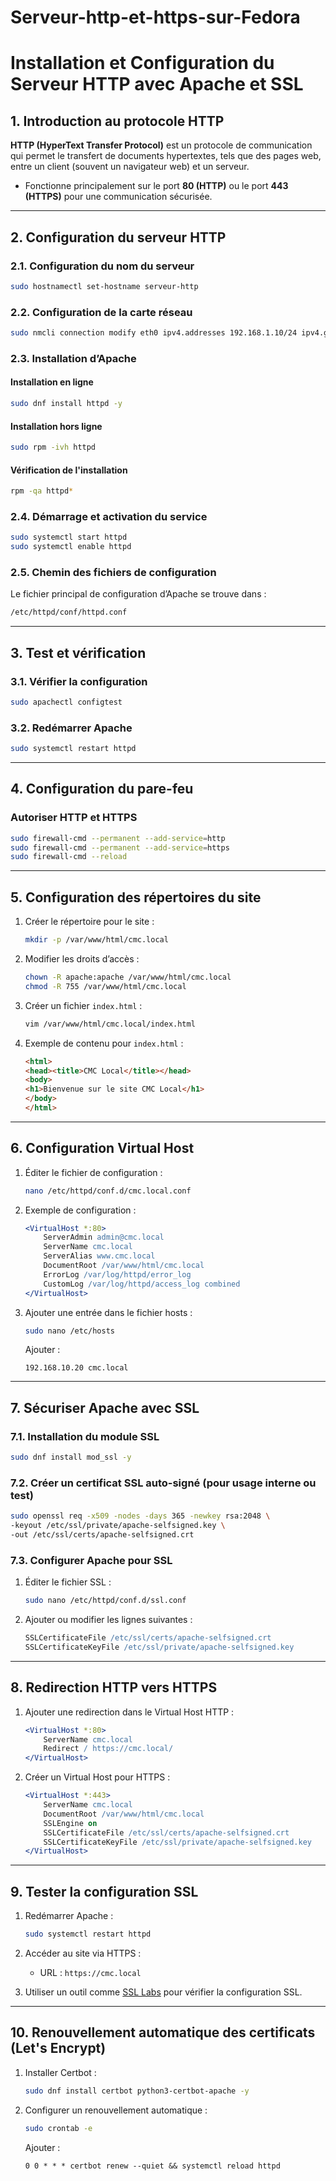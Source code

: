# Serveur-http-et-https-sur-Fedora
# Installation et Configuration du Serveur HTTP avec Apache et SSL

## 1. Introduction au protocole HTTP

**HTTP (HyperText Transfer Protocol)** est un protocole de communication qui permet le transfert de documents hypertextes, tels que des pages web, entre un client (souvent un navigateur web) et un serveur.
- Fonctionne principalement sur le port **80 (HTTP)** ou le port **443 (HTTPS)** pour une communication sécurisée.

---

## 2. Configuration du serveur HTTP

### 2.1. Configuration du nom du serveur
```bash
sudo hostnamectl set-hostname serveur-http
```

### 2.2. Configuration de la carte réseau
```bash
sudo nmcli connection modify eth0 ipv4.addresses 192.168.1.10/24 ipv4.gateway 192.168.1.1 ipv4.dns 8.8.8.8 ipv4.method manual
```

### 2.3. Installation d’Apache
#### Installation en ligne
```bash
sudo dnf install httpd -y
```
#### Installation hors ligne
```bash
sudo rpm -ivh httpd
```

#### Vérification de l'installation
```bash
rpm -qa httpd*
```

### 2.4. Démarrage et activation du service
```bash
sudo systemctl start httpd
sudo systemctl enable httpd
```

### 2.5. Chemin des fichiers de configuration
Le fichier principal de configuration d’Apache se trouve dans :
```bash
/etc/httpd/conf/httpd.conf
```

---

## 3. Test et vérification
### 3.1. Vérifier la configuration
```bash
sudo apachectl configtest
```
### 3.2. Redémarrer Apache
```bash
sudo systemctl restart httpd
```

---

## 4. Configuration du pare-feu
### Autoriser HTTP et HTTPS
```bash
sudo firewall-cmd --permanent --add-service=http
sudo firewall-cmd --permanent --add-service=https
sudo firewall-cmd --reload
```

---

## 5. Configuration des répertoires du site

1. Créer le répertoire pour le site :
   ```bash
   mkdir -p /var/www/html/cmc.local
   ```

2. Modifier les droits d’accès :
   ```bash
   chown -R apache:apache /var/www/html/cmc.local
   chmod -R 755 /var/www/html/cmc.local
   ```

3. Créer un fichier `index.html` :
   ```bash
   vim /var/www/html/cmc.local/index.html
   ```

4. Exemple de contenu pour `index.html` :
   ```html
   <html>
   <head><title>CMC Local</title></head>
   <body>
   <h1>Bienvenue sur le site CMC Local</h1>
   </body>
   </html>
   ```

---

## 6. Configuration Virtual Host

1. Éditer le fichier de configuration :
   ```bash
   nano /etc/httpd/conf.d/cmc.local.conf
   ```

2. Exemple de configuration :
   ```apache
   <VirtualHost *:80>
       ServerAdmin admin@cmc.local
       ServerName cmc.local
       ServerAlias www.cmc.local
       DocumentRoot /var/www/html/cmc.local
       ErrorLog /var/log/httpd/error_log
       CustomLog /var/log/httpd/access_log combined
   </VirtualHost>
   ```

3. Ajouter une entrée dans le fichier hosts :
   ```bash
   sudo nano /etc/hosts
   ```
   Ajouter :
   ```
   192.168.10.20 cmc.local
   ```

---

## 7. Sécuriser Apache avec SSL

### 7.1. Installation du module SSL
```bash
sudo dnf install mod_ssl -y
```

### 7.2. Créer un certificat SSL auto-signé (pour usage interne ou test)
```bash
sudo openssl req -x509 -nodes -days 365 -newkey rsa:2048 \
-keyout /etc/ssl/private/apache-selfsigned.key \
-out /etc/ssl/certs/apache-selfsigned.crt
```

### 7.3. Configurer Apache pour SSL

1. Éditer le fichier SSL :
   ```bash
   sudo nano /etc/httpd/conf.d/ssl.conf
   ```

2. Ajouter ou modifier les lignes suivantes :
   ```apache
   SSLCertificateFile /etc/ssl/certs/apache-selfsigned.crt
   SSLCertificateKeyFile /etc/ssl/private/apache-selfsigned.key
   ```

---

## 8. Redirection HTTP vers HTTPS
1. Ajouter une redirection dans le Virtual Host HTTP :
   ```apache
   <VirtualHost *:80>
       ServerName cmc.local
       Redirect / https://cmc.local/
   </VirtualHost>
   ```

2. Créer un Virtual Host pour HTTPS :
   ```apache
   <VirtualHost *:443>
       ServerName cmc.local
       DocumentRoot /var/www/html/cmc.local
       SSLEngine on
       SSLCertificateFile /etc/ssl/certs/apache-selfsigned.crt
       SSLCertificateKeyFile /etc/ssl/private/apache-selfsigned.key
   </VirtualHost>
   ```

---

## 9. Tester la configuration SSL
1. Redémarrer Apache :
   ```bash
   sudo systemctl restart httpd
   ```

2. Accéder au site via HTTPS :
   - URL : `https://cmc.local`

3. Utiliser un outil comme [SSL Labs](https://www.ssllabs.com/ssltest/) pour vérifier la configuration SSL.

---

## 10. Renouvellement automatique des certificats (Let's Encrypt)
1. Installer Certbot :
   ```bash
   sudo dnf install certbot python3-certbot-apache -y
   ```

2. Configurer un renouvellement automatique :
   ```bash
   sudo crontab -e
   ```
   Ajouter :
   ```
   0 0 * * * certbot renew --quiet && systemctl reload httpd
   ```

